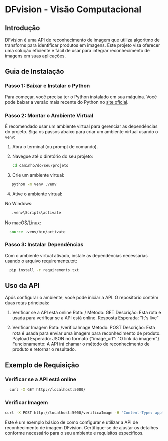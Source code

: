 # DFvision - Visão Computacional

## Introdução
DFvision é uma API de reconhecimento de imagem que utiliza algoritmo de transforns para identificar produtos em imagens. Este projeto visa oferecer uma solução eficiente e fácil de usar para integrar reconhecimento de imagens em suas aplicações.

## Guia de Instalação

### Passo 1: Baixar e Instalar o Python
Para começar, você precisa ter o Python instalado em sua máquina. Você pode baixar a versão mais recente do Python no [site oficial](https://www.python.org/downloads/).

### Passo 2: Montar o Ambiente Virtual
É recomendado usar um ambiente virtual para gerenciar as dependências do projeto. Siga os passos abaixo para criar um ambiente virtual usando o `venv`:

1. Abra o terminal (ou prompt de comando).
2. Navegue até o diretório do seu projeto:

   ```bash
   cd caminho/do/seu/projeto


3. Crie um ambiente virtual:

```bash
   python -m venv .venv
```
4. Ative o ambiente virtual:

No Windows:
```bash
   .venv\Scripts\activate
```
No macOS/Linux:
```bash
  source .venv/bin/activate
```

### Passo 3: Instalar Dependências

Com o ambiente virtual ativado, instale as dependências necessárias usando o arquivo requirements.txt:
```bash
  pip install -r requirements.txt
```

## Uso da API
Após configurar o ambiente, você pode iniciar a API. O repositório contém duas rotas principais:

1. Verificar se a API está online
Rota: /
Método: GET
Descrição: Esta rota é usada para verificar se a API está online.
Resposta Esperada: "It's live"


2. Verificar Imagem
Rota: /verificaImage
Método: POST
Descrição: Esta rota é usada para enviar uma imagem para reconhecimento de produto.
Payload Esperado: JSON no formato {"image_url": "O link da imagem"}
Funcionamento: A API irá chamar o método de reconhecimento de produto e retornar o resultado.

## Exemplo de Requisição

### Verificar se a API está online
```bash
  curl -X GET http://localhost:5000/
```

### Verificar Imagem
```bash
curl -X POST http://localhost:5000/verificaImage -H "Content-Type: application/json" -d '{"image_url": "http://example.com/sua-imagem.jpg"}'
```

Este é um exemplo básico de como configurar e utilizar a API de reconhecimento de imagem DFvision. Certifique-se de ajustar os detalhes conforme necessário para o seu ambiente e requisitos específicos.